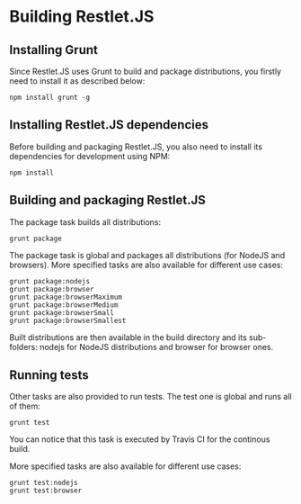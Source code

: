 # Building Restlet.JS

## Installing Grunt

Since Restlet.JS uses Grunt to build and package distributions, you firstly need to install it as described below:

    npm install grunt -g

## Installing Restlet.JS dependencies

Before building and packaging Restlet.JS, you also need to install its dependencies for development using NPM:

    npm install

## Building and packaging Restlet.JS

The package task builds all distributions:

    grunt package

The package task is global and packages all distributions (for NodeJS and browsers). More specified tasks are
also available for different use cases:

    grunt package:nodejs
    grunt package:browser
    grunt package:browserMaximum
    grunt package:browserMedium
    grunt package:browserSmall
    grunt package:browserSmallest

Built distributions are then available in the build directory and its sub-folders: nodejs for NodeJS distributions
and browser for browser ones.

## Running tests

Other tasks are also provided to run tests. The test one is global and runs all of them:

    grunt test

You can notice that this task is executed by Travis CI for the continous build.

More specified tasks are also available for different use cases:

    grunt test:nodejs
    grunt test:browser
